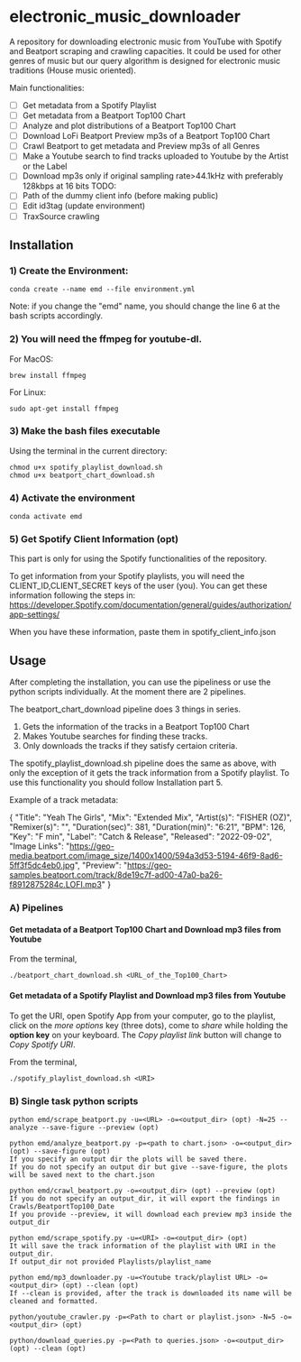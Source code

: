 # electronic_music_downloader

A repository for downloading electronic music from YouTube with Spotify and Beatport scraping and crawling capacities. It could be used for other genres of music but our query algorithm is designed for electronic music traditions (House music oriented).

Main functionalities:
- [ ] Get metadata from a Spotify Playlist
- [ ] Get metadata from a Beatport Top100 Chart
- [ ] Analyze and plot distributions of a Beatport Top100 Chart
- [ ] Download LoFi Beatport Preview mp3s of a Beatport Top100 Chart
- [ ] Crawl Beatport to get metadata and Preview mp3s of all Genres
- [ ] Make a Youtube search to find tracks uploaded to Youtube by the Artist or the Label
- [ ] Download mp3s only if original sampling rate>44.1kHz with preferably 128kbps at 16 bits
TODO:
- [ ] Path of the dummy client info (before making public)
- [ ] Edit id3tag (update environment)
- [ ] TraxSource crawling

## Installation

### 1) Create the Environment:

    conda create --name emd --file environment.yml

Note: if you change the "emd" name, you should change the line 6 at the bash scripts accordingly.

### 2) You will need the ffmpeg for youtube-dl.

For MacOS: 

    brew install ffmpeg

For Linux:

    sudo apt-get install ffmpeg

### 3) Make the bash files executable

Using the terminal in the current directory:

    chmod u+x spotify_playlist_download.sh
    chmod u+x beatport_chart_download.sh

### 4) Activate the environment

    conda activate emd

### 5) Get Spotify Client Information (opt)

This part is only for using the Spotify functionalities of the repository.

To get information from your Spotify playlists, you will need the CLIENT_ID,CLIENT_SECRET keys of the user (you). You can get these information following the steps in: https://developer.Spotify.com/documentation/general/guides/authorization/app-settings/

When you have these information, paste them in spotify_client_info.json


## Usage

After completing the installation, you can use the pipeliness or use the python scripts individually. At the moment there are 2 pipelines.

The beatport_chart_download pipeline does 3 things in series.

1. Gets the information of the tracks in a Beatport Top100 Chart
2. Makes Youtube searches for finding these tracks.
3. Only downloads the tracks if they satisfy certaion criteria.

The spotify_playlist_download.sh pipeline does the same as above, with only the exception of it gets the track information from a Spotify playlist. To use this functionality you should follow Installation part 5.

Example of a track metadata:

{
    "Title": "Yeah The Girls",
    "Mix": "Extended Mix",
    "Artist(s)": "FISHER (OZ)",
    "Remixer(s)": "",
    "Duration(sec)": 381,
    "Duration(min)": "6:21",
    "BPM": 126,
    "Key": "F min",
    "Label": "Catch & Release",
    "Released": "2022-09-02",
    "Image Links": "https://geo-media.beatport.com/image_size/1400x1400/594a3d53-5194-46f9-8ad6-5ff3f5dc4eb0.jpg",
    "Preview": "https://geo-samples.beatport.com/track/8de19c7f-ad00-47a0-ba26-f8912875284c.LOFI.mp3"
}

### A) Pipelines

#### Get metadata of a Beatport Top100 Chart and Download mp3 files from Youtube

From the terminal,

    ./beatport_chart_download.sh <URL_of_the_Top100_Chart>

#### Get metadata of a Spotify Playlist and Download mp3 files from Youtube

To get the URI, open Spotify App from your computer, go to the playlist, click on the *more options* key (three dots), come to *share* while holding the **option key** on your keyboard. The *Copy playlist link* button will change to *Copy Spotify URI*.

From the terminal,

    ./spotify_playlist_download.sh <URI>


### B) Single task python scripts

    python emd/scrape_beatport.py -u=<URL> -o=<output_dir> (opt) -N=25 --analyze --save-figure --preview (opt)

    python emd/analyze_beatport.py -p=<path to chart.json> -o=<output_dir> (opt) --save-figure (opt)
    If you specify an output dir the plots will be saved there.
    If you do not specify an output dir but give --save-figure, the plots will be saved next to the chart.json

    python emd/crawl_beatport.py -o=<output_dir> (opt) --preview (opt)
    If you do not specify an output_dir, it will export the findings in Crawls/BeatportTop100_Date
    If you provide --preview, it will download each preview mp3 inside the output_dir

    python emd/scrape_spotify.py -u=<URI> -o=<output_dir> (opt)
    It will save the track information of the playlist with URI in the output_dir.
    If output_dir not provided Playlists/playlist_name

    python emd/mp3_downloader.py -u=<Youtube track/playlist URL> -o=<output_dir> (opt) --clean (opt)
    If --clean is provided, after the track is downloaded its name will be cleaned and formatted.

    python/youtube_crawler.py -p=<Path to chart or playlist.json> -N=5 -o=<output_dir> (opt)

    python/download_queries.py -p=<Path to queries.json> -o=<output_dir> (opt) --clean (opt)